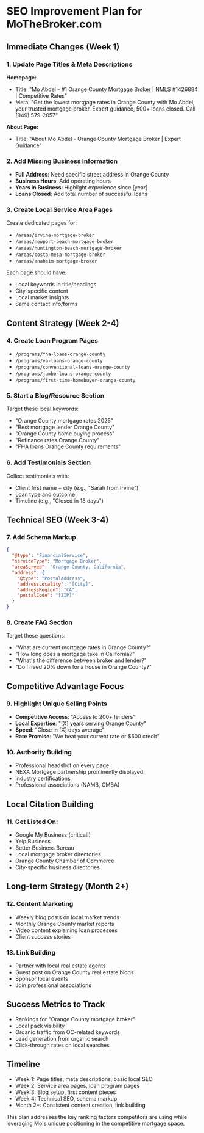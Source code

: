 # SEO Improvement Plan for MoTheBroker.com

## Immediate Changes (Week 1)

### 1. Update Page Titles & Meta Descriptions
**Homepage:**
- Title: "Mo Abdel - #1 Orange County Mortgage Broker | NMLS #1426884 | Competitive Rates"
- Meta: "Get the lowest mortgage rates in Orange County with Mo Abdel, your trusted mortgage broker. Expert guidance, 500+ loans closed. Call (949) 579-2057"

**About Page:**
- Title: "About Mo Abdel - Orange County Mortgage Broker | Expert Guidance"

### 2. Add Missing Business Information
- **Full Address**: Need specific street address in Orange County
- **Business Hours**: Add operating hours
- **Years in Business**: Highlight experience since [year]
- **Loans Closed**: Add total number of successful loans

### 3. Create Local Service Area Pages
Create dedicated pages for:
- `/areas/irvine-mortgage-broker`
- `/areas/newport-beach-mortgage-broker`
- `/areas/huntington-beach-mortgage-broker`
- `/areas/costa-mesa-mortgage-broker`
- `/areas/anaheim-mortgage-broker`

Each page should have:
- Local keywords in title/headings
- City-specific content
- Local market insights
- Same contact info/forms

## Content Strategy (Week 2-4)

### 4. Create Loan Program Pages
- `/programs/fha-loans-orange-county`
- `/programs/va-loans-orange-county`
- `/programs/conventional-loans-orange-county`
- `/programs/jumbo-loans-orange-county`
- `/programs/first-time-homebuyer-orange-county`

### 5. Start a Blog/Resource Section
Target these local keywords:
- "Orange County mortgage rates 2025"
- "Best mortgage lender Orange County"
- "Orange County home buying process"
- "Refinance rates Orange County"
- "FHA loans Orange County requirements"

### 6. Add Testimonials Section
Collect testimonials with:
- Client first name + city (e.g., "Sarah from Irvine")
- Loan type and outcome
- Timeline (e.g., "Closed in 18 days")

## Technical SEO (Week 3-4)

### 7. Add Schema Markup
```json
{
  "@type": "FinancialService",
  "serviceType": "Mortgage Broker",
  "areaServed": "Orange County, California",
  "address": {
    "@type": "PostalAddress",
    "addressLocality": "[City]",
    "addressRegion": "CA",
    "postalCode": "[ZIP]"
  }
}
```

### 8. Create FAQ Section
Target these questions:
- "What are current mortgage rates in Orange County?"
- "How long does a mortgage take in California?"
- "What's the difference between broker and lender?"
- "Do I need 20% down for a house in Orange County?"

## Competitive Advantage Focus

### 9. Highlight Unique Selling Points
- **Competitive Access**: "Access to 200+ lenders"
- **Local Expertise**: "[X] years serving Orange County"
- **Speed**: "Close in [X] days average"
- **Rate Promise**: "We beat your current rate or $500 credit"

### 10. Authority Building
- Professional headshot on every page
- NEXA Mortgage partnership prominently displayed
- Industry certifications
- Professional associations (NAMB, CMBA)

## Local Citation Building

### 11. Get Listed On:
- Google My Business (critical!)
- Yelp Business
- Better Business Bureau
- Local mortgage broker directories
- Orange County Chamber of Commerce
- City-specific business directories

## Long-term Strategy (Month 2+)

### 12. Content Marketing
- Weekly blog posts on local market trends
- Monthly Orange County market reports
- Video content explaining loan processes
- Client success stories

### 13. Link Building
- Partner with local real estate agents
- Guest post on Orange County real estate blogs
- Sponsor local events
- Join professional associations

## Success Metrics to Track
- Rankings for "Orange County mortgage broker"
- Local pack visibility
- Organic traffic from OC-related keywords
- Lead generation from organic search
- Click-through rates on local searches

## Timeline
- Week 1: Page titles, meta descriptions, basic local SEO
- Week 2: Service area pages, loan program pages
- Week 3: Blog setup, first content pieces
- Week 4: Technical SEO, schema markup
- Month 2+: Consistent content creation, link building

This plan addresses the key ranking factors competitors are using while leveraging Mo's unique positioning in the competitive mortgage space.